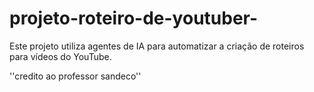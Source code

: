 # projeto-roteiro-de-youtuber-
Este projeto utiliza agentes de IA para automatizar a criação de roteiros para vídeos do YouTube.

''credito ao professor sandeco''
